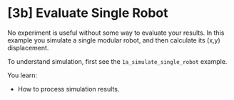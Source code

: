 # [3b] Evaluate Single Robot

No experiment is useful without some way to evaluate your results.
In this example you simulate a single modular robot, and then calculate its (x,y) displacement.

To understand simulation, first see the `1a_simulate_single_robot` example.

You learn:

- How to process simulation results.
